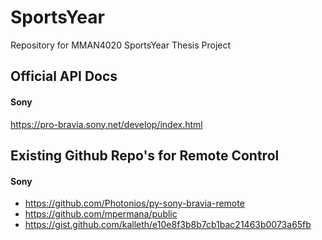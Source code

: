 # SportsYear
Repository for MMAN4020 SportsYear Thesis Project

## Official API Docs
#### Sony
https://pro-bravia.sony.net/develop/index.html

## Existing Github Repo's for Remote Control
#### Sony
- https://github.com/Photonios/py-sony-bravia-remote
- https://github.com/mpermana/public
- https://gist.github.com/kalleth/e10e8f3b8b7cb1bac21463b0073a65fb
